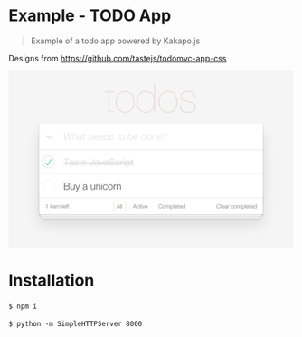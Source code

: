 # Example - TODO App
> Example of a todo app powered by Kakapo.js

Designs from https://github.com/tastejs/todomvc-app-css

![](https://raw.githubusercontent.com/tastejs/todomvc-app-css/master/screenshot.png)

# Installation

`$ npm i`

`$ python -m SimpleHTTPServer 8000`
